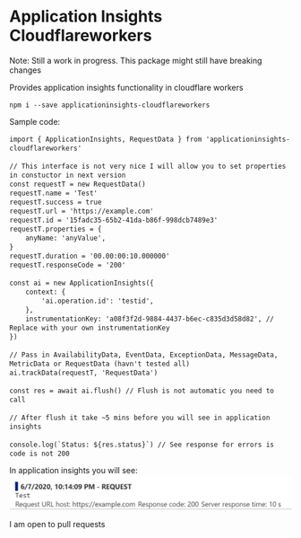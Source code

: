 # Application Insights Cloudflareworkers

Note: Still a work in progress. This package might still have breaking changes

Provides application insights functionality in cloudflare workers

```
npm i --save applicationinsights-cloudflareworkers
```

Sample code:
```
import { ApplicationInsights, RequestData } from 'applicationinsights-cloudflareworkers'

// This interface is not very nice I will allow you to set properties in constuctor in next version
const requestT = new RequestData()
requestT.name = 'Test'
requestT.success = true
requestT.url = 'https://example.com'
requestT.id = '15fadc35-65b2-41da-b86f-998dcb7489e3'
requestT.properties = {
    anyName: 'anyValue',
}
requestT.duration = '00.00:00:10.000000'
requestT.responseCode = '200'

const ai = new ApplicationInsights({
    context: {
        'ai.operation.id': 'testid',
    },
    instrumentationKey: 'a08f3f2d-9884-4437-b6ec-c835d3d58d82', // Replace with your own instrumentationKey
})

// Pass in AvailabilityData, EventData, ExceptionData, MessageData, MetricData or RequestData (havn't tested all)
ai.trackData(requestT, 'RequestData')

const res = await ai.flush() // Flush is not automatic you need to call

// After flush it take ~5 mins before you will see in application insights

console.log(`Status: ${res.status}`) // See response for errors is code is not 200
```
In application insights you will see:
![Request Application Insights](./doc/RequestApplicationInsights.png?raw=true)

I am open to pull requests